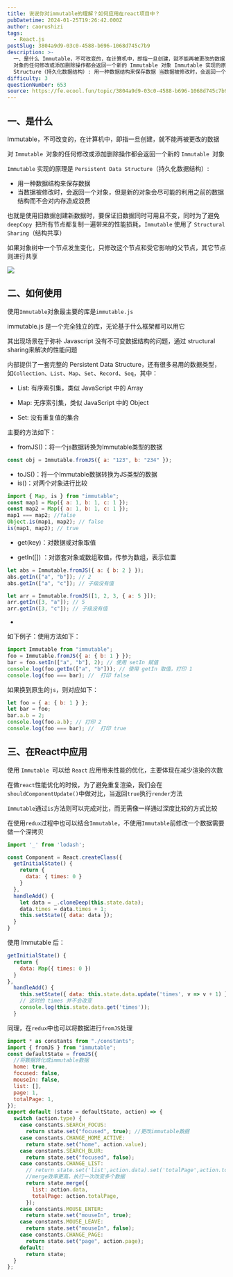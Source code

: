 ```yaml
---
title: 说说你对immutable的理解？如何应用在react项目中？
pubDatetime: 2024-01-25T19:26:42.000Z
author: caorushizi
tags:
  - React.js
postSlug: 3804a9d9-03c0-4588-b696-1068d745c7b9
description: >-
  一、是什么 Immutable，不可改变的，在计算机中，即指一旦创建，就不能再被更改的数据 对 Immutable
  对象的任何修改或添加删除操作都会返回一个新的 Immutable 对象 Immutable 实现的原理是 Persistent Data
  Structure（持久化数据结构）: 用一种数据结构来保存数据 当数据被修改时，会返回一个对象，但是新的对象会尽可能的利用之前的数据结构而不会对
difficulty: 3
questionNumber: 653
source: https://fe.ecool.fun/topic/3804a9d9-03c0-4588-b696-1068d745c7b9
---
```


## 一、是什么

Immutable，不可改变的，在计算机中，即指一旦创建，就不能再被更改的数据

对 `Immutable `对象的任何修改或添加删除操作都会返回一个新的 `Immutable `对象

`Immutable` 实现的原理是 `Persistent Data Structure`（持久化数据结构）:

- 用一种数据结构来保存数据
- 当数据被修改时，会返回一个对象，但是新的对象会尽可能的利用之前的数据结构而不会对内存造成浪费

也就是使用旧数据创建新数据时，要保证旧数据同时可用且不变，同时为了避免 `deepCopy `把所有节点都复制一遍带来的性能损耗，`Immutable` 使用了 `Structural Sharing`（结构共享）

如果对象树中一个节点发生变化，只修改这个节点和受它影响的父节点，其它节点则进行共享

![](https://pic4.zhimg.com/80/2b4c801a7b40eefcd4ee6767fb984fdf_720w.gif)

## 二、如何使用

使用`Immutable`对象最主要的库是`immutable.js`

immutable.js 是一个完全独立的库，无论基于什么框架都可以用它

其出现场景在于弥补 Javascript 没有不可变数据结构的问题，通过 structural sharing来解决的性能问题

内部提供了一套完整的 Persistent Data Structure，还有很多易用的数据类型，如`Collection`、`List`、`Map`、`Set`、`Record`、`Seq`，其中：

- List: 有序索引集，类似 JavaScript 中的 Array

- Map: 无序索引集，类似 JavaScript 中的 Object

- Set: 没有重复值的集合

主要的方法如下：

- fromJS()：将一个js数据转换为Immutable类型的数据

```js
const obj = Immutable.fromJS({ a: "123", b: "234" });
```

- toJS()：将一个Immutable数据转换为JS类型的数据
- is()：对两个对象进行比较

```js
import { Map, is } from "immutable";
const map1 = Map({ a: 1, b: 1, c: 1 });
const map2 = Map({ a: 1, b: 1, c: 1 });
map1 === map2; //false
Object.is(map1, map2); // false
is(map1, map2); // true
```

- get(key)：对数据或对象取值

- getIn([]) ：对嵌套对象或数组取值，传参为数组，表示位置

```js
let abs = Immutable.fromJS({ a: { b: 2 } });
abs.getIn(["a", "b"]); // 2
abs.getIn(["a", "c"]); // 子级没有值

let arr = Immutable.fromJS([1, 2, 3, { a: 5 }]);
arr.getIn([3, "a"]); // 5
arr.getIn([3, "c"]); // 子级没有值
```

-

如下例子：使用方法如下：

```js
import Immutable from "immutable";
foo = Immutable.fromJS({ a: { b: 1 } });
bar = foo.setIn(["a", "b"], 2); // 使用 setIn 赋值
console.log(foo.getIn(["a", "b"])); // 使用 getIn 取值，打印 1
console.log(foo === bar); //  打印 false
```

如果换到原生的`js`，则对应如下：

```js
let foo = { a: { b: 1 } };
let bar = foo;
bar.a.b = 2;
console.log(foo.a.b); // 打印 2
console.log(foo === bar); //  打印 true
```

## 三、在React中应用

使用 `Immutable `可以给 `React` 应用带来性能的优化，主要体现在减少渲染的次数

在做`react`性能优化的时候，为了避免重复渲染，我们会在`shouldComponentUpdate()`中做对比，当返回`true`执行`render`方法

`Immutable`通过`is`方法则可以完成对比，而无需像一样通过深度比较的方式比较

在使用`redux`过程中也可以结合`Immutable`，不使用`Immutable`前修改一个数据需要做一个深拷贝

```jsx
import '_' from 'lodash';

const Component = React.createClass({
  getInitialState() {
    return {
      data: { times: 0 }
    }
  },
  handleAdd() {
    let data = _.cloneDeep(this.state.data);
    data.times = data.times + 1;
    this.setState({ data: data });
  }
}
```

使用 Immutable 后：

```jsx
getInitialState() {
  return {
    data: Map({ times: 0 })
  }
},
  handleAdd() {
    this.setState({ data: this.state.data.update('times', v => v + 1) });
    // 这时的 times 并不会改变
    console.log(this.state.data.get('times'));
  }
```

同理，在`redux`中也可以将数据进行`fromJS`处理

```js
import * as constants from "./constants";
import { fromJS } from "immutable";
const defaultState = fromJS({
  //将数据转化成immutable数据
  home: true,
  focused: false,
  mouseIn: false,
  list: [],
  page: 1,
  totalPage: 1,
});
export default (state = defaultState, action) => {
  switch (action.type) {
    case constants.SEARCH_FOCUS:
      return state.set("focused", true); //更改immutable数据
    case constants.CHANGE_HOME_ACTIVE:
      return state.set("home", action.value);
    case constants.SEARCH_BLUR:
      return state.set("focused", false);
    case constants.CHANGE_LIST:
      // return state.set('list',action.data).set('totalPage',action.totalPage)
      //merge效率更高，执行一次改变多个数据
      return state.merge({
        list: action.data,
        totalPage: action.totalPage,
      });
    case constants.MOUSE_ENTER:
      return state.set("mouseIn", true);
    case constants.MOUSE_LEAVE:
      return state.set("mouseIn", false);
    case constants.CHANGE_PAGE:
      return state.set("page", action.page);
    default:
      return state;
  }
};
```
